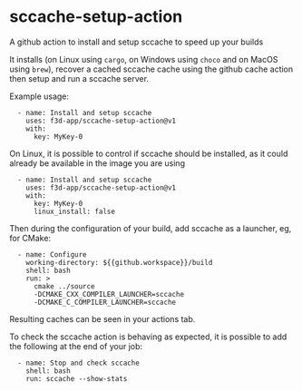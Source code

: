# sccache-setup-action

A github action to install and setup sccache to speed up your builds

It installs (on Linux using `cargo`, on Windows using `choco` and on MacOS using `brew`), recover a cached sccache cache using the github cache action
then setup and run a sccache server.


Example usage:

```
  - name: Install and setup sccache
    uses: f3d-app/sccache-setup-action@v1
    with:
      key: MyKey-0
```

On Linux, it is possible to control if sccache should be installed, as it could already be available in the image you are using

```
  - name: Install and setup sccache
    uses: f3d-app/sccache-setup-action@v1
    with:
      key: MyKey-0
      linux_install: false
```


Then during the configuration of your build, add sccache as a launcher, eg, for CMake:

```
  - name: Configure
    working-directory: ${{github.workspace}}/build
    shell: bash
    run: >
      cmake ../source
      -DCMAKE_CXX_COMPILER_LAUNCHER=sccache
      -DCMAKE_C_COMPILER_LAUNCHER=sccache
```

Resulting caches can be seen in your actions tab.

To check the sccache action is behaving as expected, it is possible to add the following at the end of your job:

```
  - name: Stop and check sccache
    shell: bash
    run: sccache --show-stats
```
